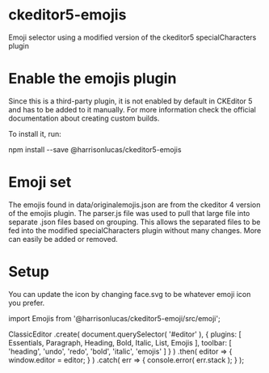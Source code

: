 # ckeditor5-emojis
Emoji selector using a modified version of the ckeditor5 specialCharacters plugin

# Enable the emojis plugin
Since this is a third-party plugin, it is not enabled by default in CKEditor 5 and has to be added to it manually. For more information check the official documentation about creating custom builds.

To install it, run:

npm install --save @harrisonlucas/ckeditor5-emojis

# Emoji set
The emojis found in data/originalemojis.json are from the ckeditor 4 version of the emojis plugin. The parser.js file was used to pull that large file into separate .json files based on grouping. This allows the separated files to be fed into the modified specialCharacters plugin without many changes. More can easily be added or removed.

# Setup
You can update the icon by changing face.svg to be whatever emoji icon you prefer.

import Emojis from '@harrisonlucas/ckeditor5-emoji/src/emoji';

ClassicEditor
    .create( document.querySelector( '#editor' ), {
        plugins: [
            Essentials,
            Paragraph, Heading, Bold, Italic, List, Emojis
        ],
        toolbar: [ 'heading', 'undo', 'redo', 'bold', 'italic', 'emojis' ]
    } )
    .then( editor => {
        window.editor = editor;
    } )
    .catch( err => {
        console.error( err.stack );
    } );
